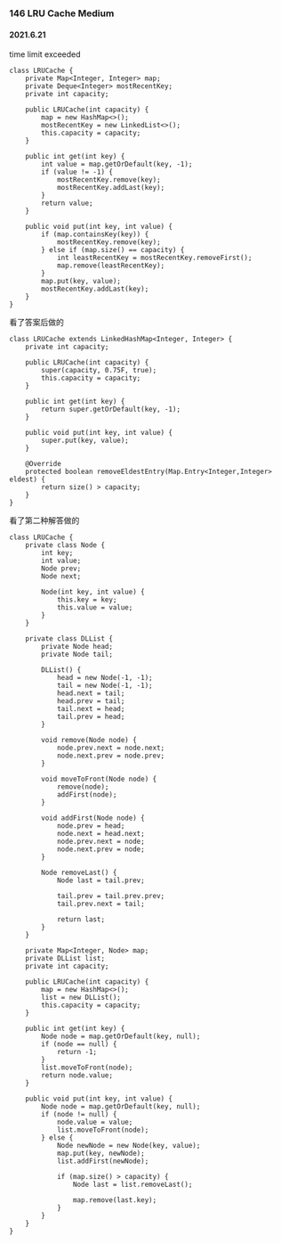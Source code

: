 ### 146 LRU Cache Medium

#### 2021.6.21

time limit exceeded

    class LRUCache {
        private Map<Integer, Integer> map;
        private Deque<Integer> mostRecentKey;
        private int capacity;
        
        public LRUCache(int capacity) {
            map = new HashMap<>();
            mostRecentKey = new LinkedList<>();
            this.capacity = capacity;
        }
        
        public int get(int key) {
            int value = map.getOrDefault(key, -1);
            if (value != -1) {
                mostRecentKey.remove(key);
                mostRecentKey.addLast(key);
            }
            return value;
        }
        
        public void put(int key, int value) {        
            if (map.containsKey(key)) {
                mostRecentKey.remove(key);
            } else if (map.size() == capacity) {
                int leastRecentKey = mostRecentKey.removeFirst();
                map.remove(leastRecentKey);
            }
            map.put(key, value);
            mostRecentKey.addLast(key);
        }
    }

看了答案后做的

    class LRUCache extends LinkedHashMap<Integer, Integer> {
        private int capacity;
        
        public LRUCache(int capacity) {
            super(capacity, 0.75F, true);
            this.capacity = capacity;
        }
        
        public int get(int key) {
            return super.getOrDefault(key, -1);
        }
        
        public void put(int key, int value) {        
            super.put(key, value);
        }
        
        @Override
        protected boolean removeEldestEntry(Map.Entry<Integer,Integer> eldest) {
            return size() > capacity;
        }
    }
    
看了第二种解答做的

    class LRUCache {
        private class Node {
            int key;
            int value;
            Node prev;
            Node next;
    
            Node(int key, int value) {
                this.key = key;
                this.value = value;
            }
        }
        
        private class DLList {
            private Node head;
            private Node tail;
            
            DLList() {
                head = new Node(-1, -1);
                tail = new Node(-1, -1);
                head.next = tail;
                head.prev = tail;
                tail.next = head;
                tail.prev = head;
            }
            
            void remove(Node node) {
                node.prev.next = node.next;
                node.next.prev = node.prev;
            }
            
            void moveToFront(Node node) {
                remove(node);
                addFirst(node);
            }
            
            void addFirst(Node node) {
                node.prev = head;
                node.next = head.next;
                node.prev.next = node;
                node.next.prev = node;
            }
            
            Node removeLast() {
                Node last = tail.prev;
                
                tail.prev = tail.prev.prev;
                tail.prev.next = tail;
                
                return last;
            }
        }
        
        private Map<Integer, Node> map;
        private DLList list;
        private int capacity;
        
        public LRUCache(int capacity) {
            map = new HashMap<>();
            list = new DLList();
            this.capacity = capacity;
        }
        
        public int get(int key) {
            Node node = map.getOrDefault(key, null);
            if (node == null) {
                return -1;
            }
            list.moveToFront(node);
            return node.value;
        }
        
        public void put(int key, int value) {
            Node node = map.getOrDefault(key, null);
            if (node != null) {
                node.value = value;
                list.moveToFront(node);
            } else {
                Node newNode = new Node(key, value);
                map.put(key, newNode);
                list.addFirst(newNode);
                
                if (map.size() > capacity) {
                    Node last = list.removeLast();
                    
                    map.remove(last.key);
                }
            }
        }
    }
